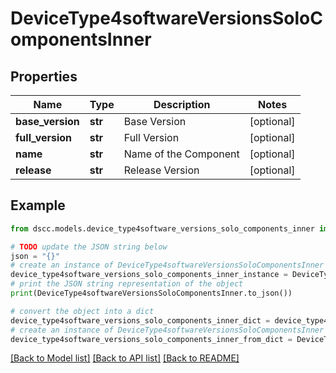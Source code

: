 # DeviceType4softwareVersionsSoloComponentsInner


## Properties

Name | Type | Description | Notes
------------ | ------------- | ------------- | -------------
**base_version** | **str** | Base Version | [optional] 
**full_version** | **str** | Full Version | [optional] 
**name** | **str** | Name of the Component | [optional] 
**release** | **str** | Release Version | [optional] 

## Example

```python
from dscc.models.device_type4software_versions_solo_components_inner import DeviceType4softwareVersionsSoloComponentsInner

# TODO update the JSON string below
json = "{}"
# create an instance of DeviceType4softwareVersionsSoloComponentsInner from a JSON string
device_type4software_versions_solo_components_inner_instance = DeviceType4softwareVersionsSoloComponentsInner.from_json(json)
# print the JSON string representation of the object
print(DeviceType4softwareVersionsSoloComponentsInner.to_json())

# convert the object into a dict
device_type4software_versions_solo_components_inner_dict = device_type4software_versions_solo_components_inner_instance.to_dict()
# create an instance of DeviceType4softwareVersionsSoloComponentsInner from a dict
device_type4software_versions_solo_components_inner_from_dict = DeviceType4softwareVersionsSoloComponentsInner.from_dict(device_type4software_versions_solo_components_inner_dict)
```
[[Back to Model list]](../README.md#documentation-for-models) [[Back to API list]](../README.md#documentation-for-api-endpoints) [[Back to README]](../README.md)


